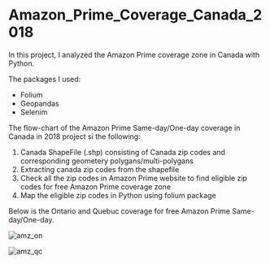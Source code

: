 # Amazon_Prime_Coverage_Canada_2018

In this project, I analyzed the Amazon Prime coverage zone in Canada with Python. 

The packages I used:

- Folium
- Geopandas
- Selenim

The flow-chart of the Amazon Prime Same-day/One-day coverage in Canada in 2018 project si the following:

1. Canada ShapeFile (.shp) consisting of Canada zip codes and corresponding geometery polygans/multi-polygans
2. Extracting canada zip codes from the shapefile
3. Check all the zip codes in Amazon Prime website to find eligible zip codes for free Amazon Prime coverage zone
4. Map the eligible zip codes in Python using folium package

Below is the Ontario and Quebuc coverage for free Amazon Prime Same-day/One-day.

![amz_on](https://user-images.githubusercontent.com/16935815/51081882-01720d00-16c9-11e9-9b5a-73f3d89635ad.jpg)

![amz_qc](https://user-images.githubusercontent.com/16935815/51081953-975a6780-16ca-11e9-9b1d-00d61707fe2f.jpg)
